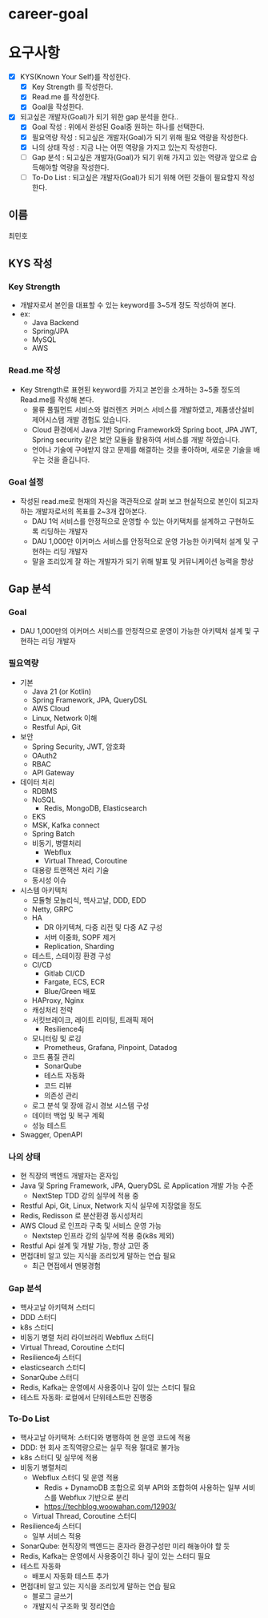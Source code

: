 # career-goal

# 요구사항
- [X] KYS(Known Your Self)를 작성한다.
  - [X] Key Strength 를 작성한다.
  - [X] Read.me 를 작성한다.
  - [X] Goal을 작성한다.
- [X] 되고싶은 개발자(Goal)가 되기 위한 gap 분석을 한다..
  - [X] Goal 작성 : 위에서 완성된 Goal중 원하는 하나를 선택한다.
  - [X] 필요역량 작성 : 되고싶은 개발자(Goal)가 되기 위해 필요 역량을 작성한다.
  - [X] 나의 상태 작성 : 지금 나는 어떤 역량을 가지고 있는지 작성한다.
  - [ ] Gap 분석 : 되고싶은 개발자(Goal)가 되기 위해 가지고 있는 역량과 앞으로 습득해야할 역량을 작성한다.
  - [ ] To-Do List : 되고싶은 개발자(Goal)가 되기 위해 어떤 것들이 필요할지 작성한다.

## 이름
최민호
## KYS 작성
### Key Strength
- 개발자로서 본인을 대표할 수 있는 keyword를 3~5개 정도 작성하여 본다.
- ex:
  - Java Backend
  - Spring/JPA
  - MySQL
  - AWS
### Read.me 작성
- Key Strength로 표현된 keyword를 가지고 본인을 소개하는 3~5줄 정도의 Read.me를 작성해 본다.
  - 물류 풀필먼트 서비스와 컬러렌즈 커머스 서비스를 개발하였고, 제품생산설비 제어시스템 개발 경험도 있습니다.
  - Cloud 환경에서 Java 기반 Spring Framework와 Spring boot, JPA JWT, Spring security 같은 보안 모듈을 활용하여 서비스를 개발 하였습니다.
  - 언어나 기술에 구애받지 않고 문제를 해결하는 것을 좋아하며, 새로운 기술을 배우는 것을 즐깁니다.
### Goal 설정
- 작성된 read.me로 현재의 자신을 객관적으로 살펴 보고 현실적으로 본인이 되고자하는 개발자로서의 목표를 2~3개 잡아본다.
  - DAU 1억 서비스를 안정적으로 운영할 수 있는 아키택처를 설계하고 구현하도록 리딩하는 개발자
  - DAU 1,000만 이커머스 서비스를 안정적으로 운영 가능한 아키텍처 설계 및 구현하는 리딩 개발자
  - 말을 조리있게 잘 하는 개발자가 되기 위해 발표 및 커뮤니케이션 능력을 향상
## Gap 분석
### Goal
- DAU 1,000만의 이커머스 서비스를 안정적으로 운영이 가능한 아키텍처 설계 및 구현하는 리딩 개발자
### 필요역량
- 기본
  - Java 21 (or Kotlin)
  - Spring Framework, JPA, QueryDSL
  - AWS Cloud
  - Linux, Network 이해
  - Restful Api, Git
- 보안
  - Spring Security, JWT, 암호화
  - OAuth2
  - RBAC
  - API Gateway
- 데이터 처리
  - RDBMS
  - NoSQL
    - Redis, MongoDB, Elasticsearch
  - EKS
  - MSK, Kafka connect
  - Spring Batch
  - 비동기, 병렬처리
    - Webflux
    - Virtual Thread, Coroutine
  - 대용량 트랜잭션 처리 기술
  - 동시성 이슈
- 시스템 아키텍처
  - 모듈형 모놀리식, 헥사고날, DDD, EDD
  - Netty, GRPC
  - HA
    - DR 아키텍쳐, 다중 리전 및 다중 AZ 구성
    - 서버 이중화, SOPF 제거
    - Replication, Sharding
  - 테스트, 스테이징 환경 구성
  - CI/CD
    - Gitlab CI/CD
    - Fargate, ECS, ECR
    - Blue/Green 배포
  - HAProxy, Nginx
  - 캐싱처리 전략
  - 서킷브레이크, 레이트 리미팅, 트래픽 제어
    - Resilience4j
  - 모니터링 및 로깅
    - Prometheus, Grafana, Pinpoint, Datadog
  - 코드 품질 관리
    - SonarQube
    - 테스트 자동화
    - 코드 리뷰
    - 의존성 관리
  - 로그 분석 및 장애 감시 경보 시스템 구성
  - 데이터 백업 및 복구 계획
  - 성능 테스트
- Swagger, OpenAPI
### 나의 상태
- 현 직장의 백엔드 개발자는 혼자임
- Java 및 Spring Framework, JPA, QueryDSL 로 Application 개발 가능 수준
  - NextStep TDD 강의 실무에 적용 중
- Restful Api, Git, Linux, Network 지식 실무에 지장없을 정도
- Redis, Redisson 로 분산환경 동시성처리
- AWS Cloud 로 인프라 구축 및 서비스 운영 가능
  - Nextstep 인프라 강의 실무에 적용 중(k8s 제외)
- Restful Api 설계 및 개발 가능, 항상 고민 중
- 면접대비 알고 있는 지식을 조리있게 말하는 연습 필요
  - 최근 면접에서 멘붕경험

### Gap 분석
- 핵사고날 아키텍쳐 스터디
- DDD 스터디
- k8s 스터디
- 비동기 병렬 처리 라이브러리 Webflux 스터디
- Virtual Thread, Coroutine 스터디
- Resilience4j 스터디
- elasticsearch 스터디
- SonarQube 스터디
- Redis, Kafka는 운영에서 사용중이나 깊이 있는 스터디 필요
- 테스트 자동화: 로컬에서 단위테스트만 진행중
### To-Do List
- 핵사고날 아키택쳐: 스터디와 병행하여 현 운영 코드에 적용
- DDD: 현 회사 조직역량으로는 실무 적용 절대로 불가능
- k8s 스터디 및 실무에 적용
- 비동기 병렬처리
  - Webflux 스터디 및 운영 적용
    - Redis + DynamoDB 조합으로  외부 API와 조합하여 사용하는 일부 서비스를 Webflux 기반으로 분리
    - https://techblog.woowahan.com/12903/
  - Virtual Thread, Coroutine 스터디
- Resilience4j 스터디
  - 일부 서비스 적용
- SonarQube: 현직장의 백엔드는 혼자라 환경구성만 미리 해놓아야 할 듯
- Redis, Kafka는 운영에서 사용중이긴 하나 깊이 있는 스터디 필요
- 테스트 자동화
  - 배포시 자동화 테스트 추가
- 면접대비 알고 있는 지식을 조리있게 말하는 연습 필요
  - 블로그 글쓰기
  - 개발지식 구조화 및 정리연습
